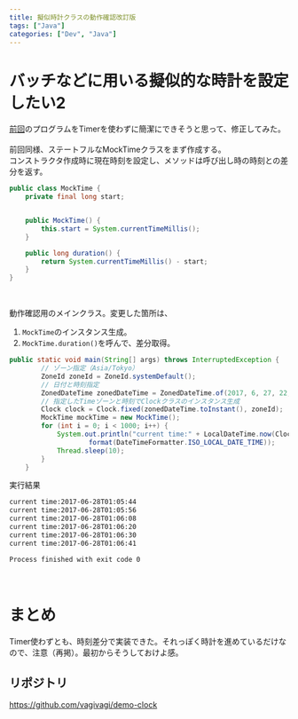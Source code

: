 ```yaml
---
title: 擬似時計クラスの動作確認改訂版
tags: ["Java"]
categories: ["Dev", "Java"]
---
```


# バッチなどに用いる擬似的な時計を設定したい2

[前回](https://vagivagi.com/entries/12)のプログラムをTimerを使わずに簡潔にできそうと思って、修正してみた。  
<br>
前回同様、ステートフルなMockTimeクラスをまず作成する。  
コンストラクタ作成時に現在時刻を設定し、メソッドは呼び出し時の時刻との差分を返す。
``` Java
public class MockTime {
    private final long start;


    public MockTime() {
        this.start = System.currentTimeMillis();
    }

    public long duration() {
        return System.currentTimeMillis() - start;
    }
}
```
<br>

動作確認用のメインクラス。変更した箇所は、  
1. `MockTime`のインスタンス生成。  
2. `MockTime.duration()`を呼んで、差分取得。
``` Java
public static void main(String[] args) throws InterruptedException {
        // ゾーン指定（Asia/Tokyo）
        ZoneId zoneId = ZoneId.systemDefault();
        // 日付と時刻指定
        ZonedDateTime zonedDateTime = ZonedDateTime.of(2017, 6, 27, 22, 0, 0, 0, zoneId);
        // 指定したTimeゾーンと時刻でClockクラスのインスタンス生成
        Clock clock = Clock.fixed(zonedDateTime.toInstant(), zoneId);
        MockTime mockTime = new MockTime();
        for (int i = 0; i < 1000; i++) {
            System.out.println("current time:" + LocalDateTime.now(Clock.offset(clock, Duration.ofSeconds(mockTime.duration()))).
                    format(DateTimeFormatter.ISO_LOCAL_DATE_TIME));
            Thread.sleep(10);
        }
    }

```

実行結果
``` bash
current time:2017-06-28T01:05:44
current time:2017-06-28T01:05:56
current time:2017-06-28T01:06:08
current time:2017-06-28T01:06:20
current time:2017-06-28T01:06:30
current time:2017-06-28T01:06:41

Process finished with exit code 0
```
<br>

# まとめ
Timer使わずとも、時刻差分で実装できた。それっぽく時計を進めているだけなので、注意（再掲）。最初からそうしておけよ感。
<br>
## リポジトリ
https://github.com/vagivagi/demo-clock
